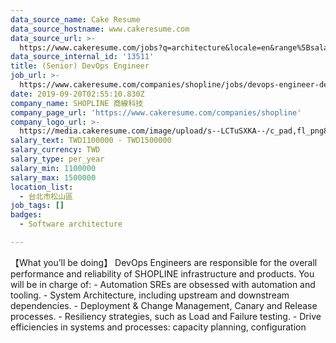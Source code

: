 ```yaml
---
data_source_name: Cake Resume
data_source_hostname: www.cakeresume.com
data_source_url: >-
  https://www.cakeresume.com/jobs?q=architecture&locale=en&range%5Bsalary_range%5D%5Bmin%5D=1000000&page=4
data_source_internal_id: '13511'
title: (Senior) DevOps Engineer
job_url: >-
  https://www.cakeresume.com/companies/shopline/jobs/devops-engineer-devops-engineer
date: 2019-09-20T02:55:10.830Z
company_name: SHOPLINE 商線科技
company_page_url: 'https://www.cakeresume.com/companies/shopline'
company_logo_url: >-
  https://media.cakeresume.com/image/upload/s--LCTuSXKA--/c_pad,fl_png8,h_200,w_200/v1568863313/elpclzqvs12aoi2gvswo.png
salary_text: TWD1100000 - TWD1500000
salary_currency: TWD
salary_type: per_year
salary_min: 1100000
salary_max: 1500000
location_list:
  - 台北市松山區
job_tags: []
badges:
  - Software architecture

---
```


【What you’ll be doing】 DevOps Engineers are responsible for the overall performance and reliability of SHOPLINE infrastructure and products. You will be in charge of: - Automation SREs are obsessed with automation and tooling. - System Architecture, including upstream and downstream dependencies. - Deployment & Change Management, Canary and Release processes. - Resiliency strategies, such as Load and Failure testing. - Drive efficiencies in systems and processes: capacity planning, configuration
